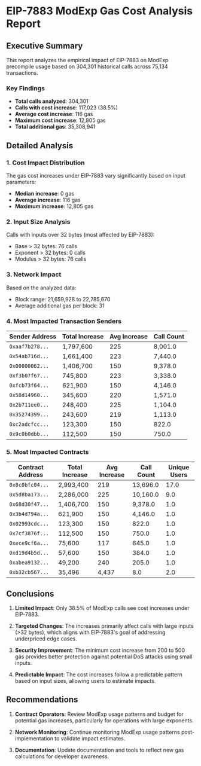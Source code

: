 # EIP-7883 ModExp Gas Cost Analysis Report

## Executive Summary

This report analyzes the empirical impact of EIP-7883 on ModExp precompile usage based on 304,301 historical calls across 75,134 transactions.

### Key Findings

- **Total calls analyzed**: 304,301
- **Calls with cost increase**: 117,023 (38.5%)
- **Average cost increase**: 116 gas
- **Maximum cost increase**: 12,805 gas
- **Total additional gas**: 35,308,941

## Detailed Analysis

### 1. Cost Impact Distribution

The gas cost increases under EIP-7883 vary significantly based on input parameters:

- **Median increase**: 0 gas
- **Average increase**: 116 gas
- **Maximum increase**: 12,805 gas

### 2. Input Size Analysis

Calls with inputs over 32 bytes (most affected by EIP-7883):
- Base > 32 bytes: 76 calls
- Exponent > 32 bytes: 0 calls  
- Modulus > 32 bytes: 76 calls

### 3. Network Impact

Based on the analyzed data:
- Block range: 21,659,928 to 22,785,670
- Average additional gas per block: 31

### 4. Most Impacted Transaction Senders

| Sender Address | Total Increase | Avg Increase | Call Count |
|----------------|---------------|--------------|------------|
| `0xaaf7b278...` | 1,797,600 | 225 | 8,001.0 |
| `0x54ab716d...` | 1,661,400 | 223 | 7,440.0 |
| `0x00000062...` | 1,406,700 | 150 | 9,378.0 |
| `0xf3b07f67...` | 745,800 | 223 | 3,338.0 |
| `0xfcb73f64...` | 621,900 | 150 | 4,146.0 |
| `0x58d14960...` | 345,600 | 220 | 1,571.0 |
| `0x2b711ee0...` | 248,400 | 225 | 1,104.0 |
| `0x35274399...` | 243,600 | 219 | 1,113.0 |
| `0xc2adcfcc...` | 123,300 | 150 | 822.0 |
| `0x9c0b0dbb...` | 112,500 | 150 | 750.0 |


### 5. Most Impacted Contracts

| Contract Address | Total Increase | Avg Increase | Call Count | Unique Users |
|------------------|---------------|--------------|------------|--------------|
| `0x8c0bfc04...` | 2,993,400 | 219 | 13,696.0 | 17.0 |
| `0x5d8ba173...` | 2,286,000 | 225 | 10,160.0 | 9.0 |
| `0x68d30f47...` | 1,406,700 | 150 | 9,378.0 | 1.0 |
| `0x3b4d794a...` | 621,900 | 150 | 4,146.0 | 1.0 |
| `0x02993cdc...` | 123,300 | 150 | 822.0 | 1.0 |
| `0x7cf3876f...` | 112,500 | 150 | 750.0 | 1.0 |
| `0xece9cf6a...` | 75,600 | 117 | 645.0 | 1.0 |
| `0xd19d4b5d...` | 57,600 | 150 | 384.0 | 1.0 |
| `0xabea9132...` | 49,200 | 240 | 205.0 | 1.0 |
| `0xb32cb567...` | 35,496 | 4,437 | 8.0 | 2.0 |

## Conclusions

1. **Limited Impact**: Only 38.5% of ModExp calls see cost increases under EIP-7883.

2. **Targeted Changes**: The increases primarily affect calls with large inputs (>32 bytes), which aligns with EIP-7883's goal of addressing underpriced edge cases.

3. **Security Improvement**: The minimum cost increase from 200 to 500 gas provides better protection against potential DoS attacks using small inputs.

4. **Predictable Impact**: The cost increases follow a predictable pattern based on input sizes, allowing users to estimate impacts.

## Recommendations

1. **Contract Operators**: Review ModExp usage patterns and budget for potential gas increases, particularly for operations with large exponents.

2. **Network Monitoring**: Continue monitoring ModExp usage patterns post-implementation to validate impact estimates.

3. **Documentation**: Update documentation and tools to reflect new gas calculations for developer awareness.
